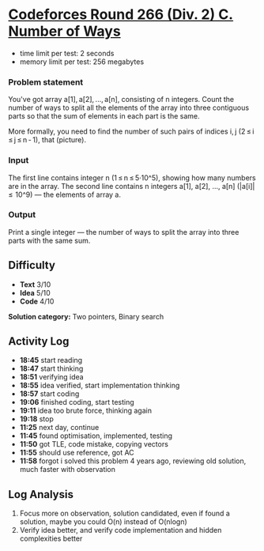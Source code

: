 # [Codeforces Round 266 (Div. 2) C. Number of Ways](https://codeforces.com/contest/466/problem/C)

- time limit per test: 2 seconds
- memory limit per test: 256 megabytes

### Problem statement

You've got array a[1], a[2], ..., a[n], consisting of n integers. Count the number of ways to split all the elements of the array into three contiguous parts so that the sum of elements in each part is the same.

More formally, you need to find the number of such pairs of indices i, j (2 ≤ i ≤ j ≤ n - 1), that (picture).

### Input

The first line contains integer n (1 ≤ n ≤ 5·10^5), showing how many numbers are in the array. The second line contains n integers a[1], a[2], ..., a[n] (|a[i]| ≤  10^9) — the elements of array a.

### Output

Print a single integer — the number of ways to split the array into three parts with the same sum.

## Difficulty

- **Text** 3/10
- **Idea** 5/10
- **Code** 4/10

**Solution category:** Two pointers, Binary search

## Activity Log

- **18:45** start reading
- **18:47** start thinking
- **18:51** verifying idea
- **18:55** idea verified, start implementation thinking
- **18:57** start coding
- **19:06** finished coding, start testing
- **19:11** idea too brute force, thinking again 
- **19:18** stop
- **11:25** next day, continue
- **11:45** found optimisation, implemented, testing
- **11:50** got TLE, code mistake, copying vectors
- **11:55** should use reference, got AC
- **11:58** forgot i solved this problem 4 years ago, reviewing old solution, much faster with observation


## Log Analysis

1. Focus more on observation, solution candidated, even if found a solution, maybe you could O(n) instead of O(nlogn)
2. Verify idea better, and verify code implementation and hidden complexities better